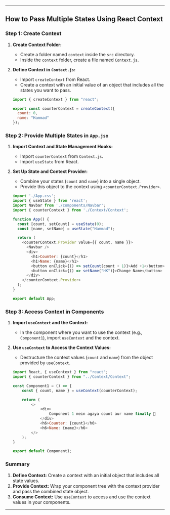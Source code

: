 
---

## How to Pass Multiple States Using React Context

### Step 1: Create Context

1. **Create Context Folder:**
   - Create a folder named `context` inside the `src` directory.
   - Inside the `context` folder, create a file named `Context.js`.

2. **Define Context in `Context.js`:**
   - Import `createContext` from React.
   - Create a context with an initial value of an object that includes all the states you want to pass.

   ```javascript
   import { createContext } from "react";

   export const counterContext = createContext({
     count: 0,
     name: "Hammad"
   });
   ```

### Step 2: Provide Multiple States in `App.jsx`

1. **Import Context and State Management Hooks:**
   - Import `counterContext` from `Context.js`.
   - Import `useState` from React.

2. **Set Up State and Context Provider:**
   - Combine your states (`count` and `name`) into a single object.
   - Provide this object to the context using `<counterContext.Provider>`.

   ```javascript
   import './App.css';
   import { useState } from 'react';
   import Navbar from './components/Navbar';
   import { counterContext } from './Context/Context';

   function App() {
     const [count, setCount] = useState(0);
     const [name, setName] = useState("Hammad");

     return (
       <counterContext.Provider value={{ count, name }}>
         <Navbar />
         <div>
           <h1>Counter: {count}</h1>
           <h1>Name: {name}</h1>
           <button onClick={() => setCount(count + 1)}>Add +1</button>
           <button onClick={() => setName("HK")}>Change Name</button>
         </div>
       </counterContext.Provider>
     );
   }

   export default App;
   ```

### Step 3: Access Context in Components

1. **Import `useContext` and the Context:**
   - In the component where you want to use the context (e.g., `Component1`), import `useContext` and the context.

2. **Use `useContext` to Access the Context Values:**
   - Destructure the context values (`count` and `name`) from the object provided by `useContext`.

   ```javascript
   import React, { useContext } from "react";
   import { counterContext } from "../Context/Context";

   const Component1 = () => {
       const { count, name } = useContext(counterContext);

       return (
           <>
               <div>
                   Component 1 mein agaya count aur name finally 🥳
               </div>
               <h6>Counter: {count}</h6>
               <h6>Name: {name}</h6>
           </>
       );
   }

   export default Component1;
   ```

### Summary

1. **Define Context:** Create a context with an initial object that includes all state values.
2. **Provide Context:** Wrap your component tree with the context provider and pass the combined state object.
3. **Consume Context:** Use `useContext` to access and use the context values in your components.

---